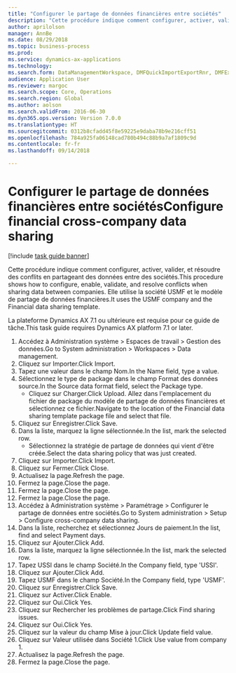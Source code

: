 ```yaml
--- 
title: "Configurer le partage de données financières entre sociétés"
description: "Cette procédure indique comment configurer, activer, valider, et résoudre des conflits en partageant des données entre des sociétés."
author: aprilolson
manager: AnnBe
ms.date: 08/29/2018
ms.topic: business-process
ms.prod: 
ms.service: dynamics-ax-applications
ms.technology: 
ms.search.form: DataManagementWorkspace, DMFQuickImportExportRnr, DMFExecutionHistoryWorkspace, DMFExecutionHistorySummary, DMFExecutionHistoryEntities,  SysDataSharingConfiguration, SysDataSharingDiscrepencies
audience: Application User
ms.reviewer: margoc
ms.search.scope: Core, Operations
ms.search.region: Global
ms.author: aolson
ms.search.validFrom: 2016-06-30
ms.dyn365.ops.version: Version 7.0.0
ms.translationtype: HT
ms.sourcegitcommit: 0312b8cfadd45f8e59225e9daba78b9e216cff51
ms.openlocfilehash: 784a925fa06148cad780b494c88b9a7af1809c9d
ms.contentlocale: fr-fr
ms.lasthandoff: 09/14/2018

---
```

# <a name="configure-financial-cross-company-data-sharing"></a><span data-ttu-id="8acba-103">Configurer le partage de données financières entre sociétés</span><span class="sxs-lookup"><span data-stu-id="8acba-103">Configure financial cross-company data sharing</span></span>

[!include [task guide banner](../../includes/task-guide-banner.md)]

<span data-ttu-id="8acba-104">Cette procédure indique comment configurer, activer, valider, et résoudre des conflits en partageant des données entre des sociétés.</span><span class="sxs-lookup"><span data-stu-id="8acba-104">This procedure shows how to configure, enable, validate, and resolve conflicts when sharing data between companies.</span></span> <span data-ttu-id="8acba-105">Elle utilise la société USMF et le modèle de partage de données financières.</span><span class="sxs-lookup"><span data-stu-id="8acba-105">It uses the USMF company and the Financial data sharing template.</span></span>



<span data-ttu-id="8acba-106">La plateforme Dynamics AX 7.1 ou ultérieure est requise pour ce guide de tâche.</span><span class="sxs-lookup"><span data-stu-id="8acba-106">This task guide requires Dynamics AX platform 7.1 or later.</span></span>

1. <span data-ttu-id="8acba-107">Accédez à Administration système > Espaces de travail > Gestion des données.</span><span class="sxs-lookup"><span data-stu-id="8acba-107">Go to System administration > Workspaces > Data management.</span></span>
2. <span data-ttu-id="8acba-108">Cliquez sur Importer.</span><span class="sxs-lookup"><span data-stu-id="8acba-108">Click Import.</span></span>
3. <span data-ttu-id="8acba-109">Tapez une valeur dans le champ Nom.</span><span class="sxs-lookup"><span data-stu-id="8acba-109">In the Name field, type a value.</span></span>
4. <span data-ttu-id="8acba-110">Sélectionnez le type de package dans le champ Format des données source.</span><span class="sxs-lookup"><span data-stu-id="8acba-110">In the Source data format field, select the Package type.</span></span>
    * <span data-ttu-id="8acba-111">Cliquez sur Charger.</span><span class="sxs-lookup"><span data-stu-id="8acba-111">Click Upload.</span></span> <span data-ttu-id="8acba-112">Allez dans l'emplacement du fichier de package du modèle de partage de données financières et sélectionnez ce fichier.</span><span class="sxs-lookup"><span data-stu-id="8acba-112">Navigate to the location of the Financial data sharing template package file and select that file.</span></span>  
5. <span data-ttu-id="8acba-113">Cliquez sur Enregistrer.</span><span class="sxs-lookup"><span data-stu-id="8acba-113">Click Save.</span></span>
6. <span data-ttu-id="8acba-114">Dans la liste, marquez la ligne sélectionnée.</span><span class="sxs-lookup"><span data-stu-id="8acba-114">In the list, mark the selected row.</span></span>
    * <span data-ttu-id="8acba-115">Sélectionnez la stratégie de partage de données qui vient d'être créée.</span><span class="sxs-lookup"><span data-stu-id="8acba-115">Select the data sharing policy that was just created.</span></span>  
7. <span data-ttu-id="8acba-116">Cliquez sur Importer.</span><span class="sxs-lookup"><span data-stu-id="8acba-116">Click Import.</span></span>
8. <span data-ttu-id="8acba-117">Cliquez sur Fermer.</span><span class="sxs-lookup"><span data-stu-id="8acba-117">Click Close.</span></span>
9. <span data-ttu-id="8acba-118">Actualisez la page.</span><span class="sxs-lookup"><span data-stu-id="8acba-118">Refresh the page.</span></span>
10. <span data-ttu-id="8acba-119">Fermez la page.</span><span class="sxs-lookup"><span data-stu-id="8acba-119">Close the page.</span></span>
11. <span data-ttu-id="8acba-120">Fermez la page.</span><span class="sxs-lookup"><span data-stu-id="8acba-120">Close the page.</span></span>
12. <span data-ttu-id="8acba-121">Fermez la page.</span><span class="sxs-lookup"><span data-stu-id="8acba-121">Close the page.</span></span>
13. <span data-ttu-id="8acba-122">Accédez à Administration système > Paramétrage > Configurer le partage de données entre sociétés.</span><span class="sxs-lookup"><span data-stu-id="8acba-122">Go to System administration > Setup > Configure cross-company data sharing.</span></span>
14. <span data-ttu-id="8acba-123">Dans la liste, recherchez et sélectionnez Jours de paiement.</span><span class="sxs-lookup"><span data-stu-id="8acba-123">In the list, find and select Payment days.</span></span>
15. <span data-ttu-id="8acba-124">Cliquez sur Ajouter.</span><span class="sxs-lookup"><span data-stu-id="8acba-124">Click Add.</span></span>
16. <span data-ttu-id="8acba-125">Dans la liste, marquez la ligne sélectionnée.</span><span class="sxs-lookup"><span data-stu-id="8acba-125">In the list, mark the selected row.</span></span>
17. <span data-ttu-id="8acba-126">Tapez USSI dans le champ Société.</span><span class="sxs-lookup"><span data-stu-id="8acba-126">In the Company field, type 'USSI'.</span></span>
18. <span data-ttu-id="8acba-127">Cliquez sur Ajouter.</span><span class="sxs-lookup"><span data-stu-id="8acba-127">Click Add.</span></span>
19. <span data-ttu-id="8acba-128">Tapez USMF dans le champ Société.</span><span class="sxs-lookup"><span data-stu-id="8acba-128">In the Company field, type 'USMF'.</span></span>
20. <span data-ttu-id="8acba-129">Cliquez sur Enregistrer.</span><span class="sxs-lookup"><span data-stu-id="8acba-129">Click Save.</span></span>
21. <span data-ttu-id="8acba-130">Cliquez sur Activer.</span><span class="sxs-lookup"><span data-stu-id="8acba-130">Click Enable.</span></span>
22. <span data-ttu-id="8acba-131">Cliquez sur Oui.</span><span class="sxs-lookup"><span data-stu-id="8acba-131">Click Yes.</span></span>
23. <span data-ttu-id="8acba-132">Cliquez sur Rechercher les problèmes de partage.</span><span class="sxs-lookup"><span data-stu-id="8acba-132">Click Find sharing issues.</span></span>
24. <span data-ttu-id="8acba-133">Cliquez sur Oui.</span><span class="sxs-lookup"><span data-stu-id="8acba-133">Click Yes.</span></span>
25. <span data-ttu-id="8acba-134">Cliquez sur la valeur du champ Mise à jour.</span><span class="sxs-lookup"><span data-stu-id="8acba-134">Click Update field value.</span></span>
26. <span data-ttu-id="8acba-135">Cliquez sur Valeur utilisée dans Société 1.</span><span class="sxs-lookup"><span data-stu-id="8acba-135">Click Use value from company 1.</span></span>
27. <span data-ttu-id="8acba-136">Actualisez la page.</span><span class="sxs-lookup"><span data-stu-id="8acba-136">Refresh the page.</span></span>
28. <span data-ttu-id="8acba-137">Fermez la page.</span><span class="sxs-lookup"><span data-stu-id="8acba-137">Close the page.</span></span>


